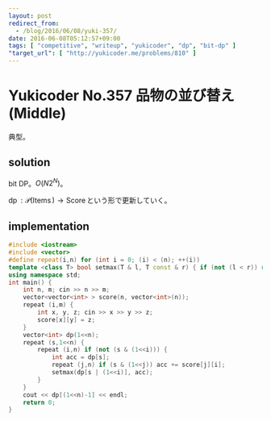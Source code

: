 ```yaml
---
layout: post
redirect_from:
  - /blog/2016/06/08/yuki-357/
date: 2016-06-08T05:12:57+09:00
tags: [ "competitive", "writeup", "yukicoder", "dp", "bit-dp" ]
"target_url": [ "http://yukicoder.me/problems/810" ]
---
```


# Yukicoder No.357 品物の並び替え (Middle)

典型。

## solution

bit DP。$O(N2^N)$。

$\operatorname{dp} : \mathcal{P}(\operatorname{Items}) \to \operatorname{Score}$という形で更新していく。

## implementation

``` c++
#include <iostream>
#include <vector>
#define repeat(i,n) for (int i = 0; (i) < (n); ++(i))
template <class T> bool setmax(T & l, T const & r) { if (not (l < r)) return false; l = r; return true; }
using namespace std;
int main() {
    int n, m; cin >> n >> m;
    vector<vector<int> > score(n, vector<int>(n));
    repeat (i,m) {
        int x, y, z; cin >> x >> y >> z;
        score[x][y] = z;
    }
    vector<int> dp(1<<n);
    repeat (s,1<<n) {
        repeat (i,n) if (not (s & (1<<i))) {
            int acc = dp[s];
            repeat (j,n) if (s & (1<<j)) acc += score[j][i];
            setmax(dp[s | (1<<i)], acc);
        }
    }
    cout << dp[(1<<n)-1] << endl;
    return 0;
}
```

